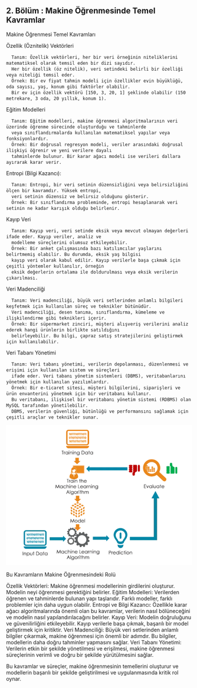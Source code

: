 ## 2. Bölüm  : Makine Öğrenmesinde Temel Kavramlar

Makine Öğrenmesi Temel Kavramları

Özellik (Öznitelik) Vektörleri

      Tanım: Özellik vektörleri, her bir veri örneğinin niteliklerini matematiksel olarak temsil eden bir dizi sayıdır. 
      Her bir özellik (öz nitelik), veri setindeki belirli bir özelliği veya niteliği temsil eder.
      Örnek: Bir ev fiyat tahmin modeli için özellikler evin büyüklüğü, oda sayısı, yaş, konum gibi faktörler olabilir. 
      Bir ev için özellik vektörü [150, 3, 20, 1] şeklinde olabilir (150 metrekare, 3 oda, 20 yıllık, konum 1).

Eğitim Modelleri

      Tanım: Eğitim modelleri, makine öğrenmesi algoritmalarının veri üzerinde öğrenme sürecinde oluşturduğu ve tahminlerde 
      veya sınıflandırmalarda kullanılan matematiksel yapılar veya fonksiyonlardır.
      Örnek: Bir doğrusal regresyon modeli, veriler arasındaki doğrusal ilişkiyi öğrenir ve yeni verilere dayalı 
      tahminlerde bulunur. Bir karar ağacı modeli ise verileri dallara ayırarak karar verir.
      
Entropi (Bilgi Kazancı):

      Tanım: Entropi, bir veri setinin düzensizliğini veya belirsizliğini ölçen bir kavramdır. Yüksek entropi, 
      veri setinin düzensiz ve belirsiz olduğunu gösterir.
      Örnek: Bir sınıflandırma probleminde, entropi hesaplanarak veri setinin ne kadar karışık olduğu belirlenir. 

Kayıp Veri

      Tanım: Kayıp veri, veri setinde eksik veya mevcut olmayan değerleri ifade eder. Kayıp veriler, analiz ve 
      modelleme süreçlerini olumsuz etkileyebilir.
      Örnek: Bir anket çalışmasında bazı katılımcılar yaşlarını belirtmemiş olabilir. Bu durumda, eksik yaş bilgisi 
      kayıp veri olarak kabul edilir. Kayıp verilerle başa çıkmak için çeşitli yöntemler kullanılır, örneğin 
      eksik değerlerin ortalama ile doldurulması veya eksik verilerin çıkarılması.

Veri Madenciliği

      Tanım: Veri madenciliği, büyük veri setlerinden anlamlı bilgileri keşfetmek için kullanılan süreç ve teknikler bütünüdür. 
      Veri madenciliği, desen tanıma, sınıflandırma, kümeleme ve ilişkilendirme gibi teknikleri içerir.
      Örnek: Bir süpermarket zinciri, müşteri alışveriş verilerini analiz ederek hangi ürünlerin birlikte satıldığını 
      belirleyebilir. Bu bilgi, çapraz satış stratejilerini geliştirmek için kullanılabilir.

Veri Tabanı Yönetimi

      Tanım: Veri tabanı yönetimi, verilerin depolanması, düzenlenmesi ve erişimi için kullanılan sistem ve süreçleri 
      ifade eder. Veri tabanı yönetim sistemleri (DBMS), veritabanlarını yönetmek için kullanılan yazılımlardır.
      Örnek: Bir e-ticaret sitesi, müşteri bilgilerini, siparişleri ve ürün envanterini yönetmek için bir veritabanı kullanır. 
      Bu veritabanı, ilişkisel bir veritabanı yönetim sistemi (RDBMS) olan MySQL tarafından yönetilebilir. 
      DBMS, verilerin güvenliği, bütünlüğü ve performansını sağlamak için çeşitli araçlar ve teknikler sunar.


![Makine_öğrenmesi_temel_kavramlar](../Makine_öğrenmesi_temel_kavramlar.png)

Bu Kavramların Makine Öğrenmesindeki Rolü

Özellik Vektörleri: 
      Makine öğrenmesi modellerinin girdilerini oluşturur. Modelin neyi öğrenmesi gerektiğini belirler.
Eğitim Modelleri: 
      Verilerden öğrenen ve tahminlerde bulunan yapı taşlarıdır. Farklı modeller, farklı problemler için daha uygun olabilir.
Entropi ve Bilgi Kazancı: 
      Özellikle karar ağacı algoritmalarında önemli olan bu kavramlar, verilerin nasıl bölüneceğini ve modelin nasıl yapılandırılacağını belirler.
Kayıp Veri: 
      Modelin doğruluğunu ve güvenilirliğini etkileyebilir. Kayıp verilerle başa çıkmak, başarılı bir model geliştirmek için kritiktir.
Veri Madenciliği: 
      Büyük veri setlerinden anlamlı bilgiler çıkarmak, makine öğrenmesi için önemli bir adımdır. Bu bilgiler, modellerin daha doğru tahminler yapmasını sağlar.
Veri Tabanı Yönetimi: 
      Verilerin etkin bir şekilde yönetilmesi ve erişilmesi, makine öğrenmesi süreçlerinin verimli ve doğru bir şekilde yürütülmesini sağlar.

Bu kavramlar ve süreçler, makine öğrenmesinin temellerini oluşturur ve modellerin başarılı bir şekilde geliştirilmesi ve uygulanmasında kritik rol oynar.
